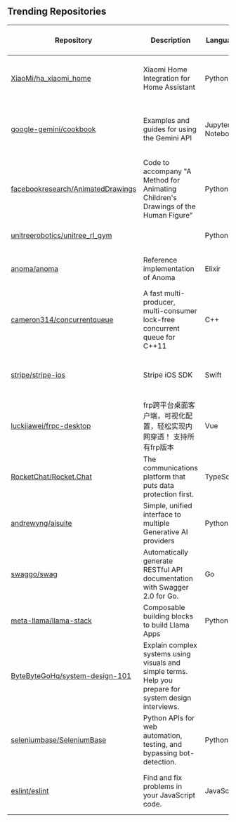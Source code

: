 ## Trending Repositories

| Repository | Description | Language | Stars | Forks | Built By | Current Period Stars |
|------------|-------------|----------|-------|-------|----------|---------------------|
| [XiaoMi/ha_xiaomi_home](https://github.com/XiaoMi/ha_xiaomi_home) | Xiaomi Home Integration for Home Assistant | Python | 9591 | 401 | [topsworld](https://github.com/topsworld), [SusanPhevos](https://github.com/SusanPhevos), [CodeMakerLi](https://github.com/CodeMakerLi), [hudsonbrendon](https://github.com/hudsonbrendon), [knoop7](https://github.com/knoop7) | 3078 |
| [google-gemini/cookbook](https://github.com/google-gemini/cookbook) | Examples and guides for using the Gemini API | Jupyter Notebook | 8589 | 1039 | [MarkDaoust](https://github.com/MarkDaoust), [markmcd](https://github.com/markmcd), [random-forests](https://github.com/random-forests), [shilpakancharla](https://github.com/shilpakancharla), [Giom-V](https://github.com/Giom-V) | 309 |
| [facebookresearch/AnimatedDrawings](https://github.com/facebookresearch/AnimatedDrawings) | Code to accompany "A Method for Animating Children's Drawings of the Human Figure" | Python | 11284 | 978 | [hjessmith](https://github.com/hjessmith), [sahirgomez1](https://github.com/sahirgomez1), [pringshia](https://github.com/pringshia), [hossinasaadi](https://github.com/hossinasaadi), [yihleego](https://github.com/yihleego) | 295 |
| [unitreerobotics/unitree_rl_gym](https://github.com/unitreerobotics/unitree_rl_gym) |  | Python | 755 | 118 | [craipy-hub](https://github.com/craipy-hub), [cyoahs](https://github.com/cyoahs), [brook-bee](https://github.com/brook-bee) | 124 |
| [anoma/anoma](https://github.com/anoma/anoma) | Reference implementation of Anoma | Elixir | 7887 | 414 | [mariari](https://github.com/mariari), [juped](https://github.com/juped), [agureev](https://github.com/agureev), [karbyshev](https://github.com/karbyshev), [m1dnight](https://github.com/m1dnight) | 2860 |
| [cameron314/concurrentqueue](https://github.com/cameron314/concurrentqueue) | A fast multi-producer, multi-consumer lock-free concurrent queue for C++11 | C++ | 10261 | 1708 | [cameron314](https://github.com/cameron314), [zerodefect](https://github.com/zerodefect), [kevin-verdazo](https://github.com/kevin-verdazo), [n-zer](https://github.com/n-zer), [pfeatherstone](https://github.com/pfeatherstone) | 29 |
| [stripe/stripe-ios](https://github.com/stripe/stripe-ios) | Stripe iOS SDK | Swift | 2264 | 1002 | [jack-stripe](https://github.com/jack-stripe), [yuki-stripe](https://github.com/yuki-stripe), [davidme-stripe](https://github.com/davidme-stripe), [bg-stripe](https://github.com/bg-stripe), [kgaidis-stripe](https://github.com/kgaidis-stripe) | 62 |
| [luckjiawei/frpc-desktop](https://github.com/luckjiawei/frpc-desktop) | frp跨平台桌面客户端，可视化配置，轻松实现内网穿透！ 支持所有frp版本 | Vue | 3408 | 224 | [luckjiawei](https://github.com/luckjiawei), [forestxieCode](https://github.com/forestxieCode) | 87 |
| [RocketChat/Rocket.Chat](https://github.com/RocketChat/Rocket.Chat) | The communications platform that puts data protection first. | TypeScript | 41377 | 10895 | [engelgabriel](https://github.com/engelgabriel), [sampaiodiego](https://github.com/sampaiodiego), [rodrigok](https://github.com/rodrigok), [ggazzo](https://github.com/ggazzo), [MartinSchoeler](https://github.com/MartinSchoeler) | 134 |
| [andrewyng/aisuite](https://github.com/andrewyng/aisuite) | Simple, unified interface to multiple Generative AI providers | Python | 8854 | 782 | [ksolo](https://github.com/ksolo), [standsleeping](https://github.com/standsleeping), [rohitprasad15](https://github.com/rohitprasad15), [jeffxtang](https://github.com/jeffxtang), [andrewyng](https://github.com/andrewyng) | 157 |
| [swaggo/swag](https://github.com/swaggo/swag) | Automatically generate RESTful API documentation with Swagger 2.0 for Go. | Go | 10968 | 1212 | [easonlin404](https://github.com/easonlin404), [ubogdan](https://github.com/ubogdan), [sdghchj](https://github.com/sdghchj), [pei0804](https://github.com/pei0804) | 8 |
| [meta-llama/llama-stack](https://github.com/meta-llama/llama-stack) | Composable building blocks to build Llama Apps | Python | 5309 | 669 | [ashwinb](https://github.com/ashwinb), [yanxi0830](https://github.com/yanxi0830), [dltn](https://github.com/dltn), [dineshyv](https://github.com/dineshyv), [russellb](https://github.com/russellb) | 151 |
| [ByteByteGoHq/system-design-101](https://github.com/ByteByteGoHq/system-design-101) | Explain complex systems using visuals and simple terms. Help you prepare for system design interviews. |  | 66472 | 6988 | [slam](https://github.com/slam), [LombardiDaniel](https://github.com/LombardiDaniel), [Stephanvs](https://github.com/Stephanvs), [alastairp](https://github.com/alastairp), [lucasberti](https://github.com/lucasberti) | 68 |
| [seleniumbase/SeleniumBase](https://github.com/seleniumbase/SeleniumBase) | Python APIs for web automation, testing, and bypassing bot-detection. | Python | 6394 | 1020 | [mdmintz](https://github.com/mdmintz), [hiqqs](https://github.com/hiqqs), [piotrkochan](https://github.com/piotrkochan), [surevs](https://github.com/surevs), [stevemachacz](https://github.com/stevemachacz) | 346 |
| [eslint/eslint](https://github.com/eslint/eslint) | Find and fix problems in your JavaScript code. | JavaScript | 25320 | 4587 | [nzakas](https://github.com/nzakas), [mdjermanovic](https://github.com/mdjermanovic), [ilyavolodin](https://github.com/ilyavolodin), [not-an-aardvark](https://github.com/not-an-aardvark), [mysticatea](https://github.com/mysticatea) | 12 |
